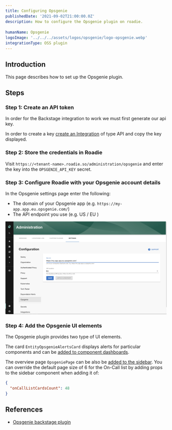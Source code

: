 ```yaml
---
title: Configuring Opsgenie
publishedDate: '2021-09-02T21:00:00.0Z'
description: How to configure the Opsgenie plugin on roadie.

humanName: Opsgenie
logoImage: '../../../assets/logos/opsgenie/logo-opsgenie.webp'
integrationType: OSS plugin
---
```


## Introduction

This page describes how to set up the Opsgenie plugin.

## Steps

### Step 1: Create an API token

In order for the Backstage integration to work we must first generate our api key.

In order to create a key [create an Integration](https://support.atlassian.com/opsgenie/docs/create-a-default-api-integration/) of type API and copy the key displayed.

### Step 2: Store the credentials in Roadie

Visit `https://<tenant-name>.roadie.so/administration/opsgenie` and enter the key into the `OPSGENIE_API_KEY` secret.

### Step 3: Configure Roadie with your Opsgenie account details

In the Opsgenie settings page enter the following:
* The domain of your Opsgenie app (e.g. `https://my-app.app.eu.opsgenie.com/`)
* The API endpoint you use (e.g. US / EU )

![Set Opsgenie Config](./config.webp)

### Step 4: Add the Opsgenie UI elements

The Opsgenie plugin provides two type of UI elements. 

The card `EntityOpsgenieAlertsCard` displays alerts for particular components and can be [added to component dashboards](/docs/getting-started/updating-the-ui/#updating-dashboards). 

The overview page `OpsgeniePage` can be also be [added to the sidebar](/docs/getting-started/updating-the-ui#updating-the-sidebar). 
You can override the default page size of 6 for the On-Call list by adding props to the sidebar component when adding it of: 
```json
{
  "onCallListCardsCount": 48
}
```

## References

- [Opsgenie backstage plugin](https://github.com/K-Phoen/backstage-plugin-opsgenie)

